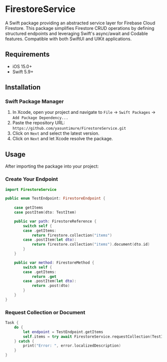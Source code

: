 # FirestoreService
A Swift package providing an abstracted service layer for Firebase Cloud Firestore. This package simplifies Firestore CRUD operations by defining structured endpoints and leveraging Swift's async/await and Codable features. Compatible with both SwiftUI and UIKit applications.

## Requirements

- iOS 15.0+
- Swift 5.9+

## Installation

### Swift Package Manager

1. In Xcode, open your project and navigate to `File` → `Swift Packages` → `Add Package Dependency...`
2. Paste the repository URL: `https://github.com/yasuntimure/FirestoreService.git`
3. Click on `Next` and select the latest version.
4. Click on `Next` and let Xcode resolve the package.

## Usage

After importing the package into your project:

### Create Your Endpoint 

```swift
import FirestoreService

public enum TestEndpoint: FirestoreEndpoint {
    
    case getItems
    case postItem(dto: TestItem)

    public var path: FirestoreReference {
        switch self {
        case .getItems:
            return firestore.collection("items")
        case .postItem(let dto):
            return firestore.collection("items").document(dto.id)
        }
    }

    public var method: FirestoreMethod {
        switch self {
        case .getItems:
            return .get
        case .postItem(let dto):
            return .post(dto)
        }
    }
}
```

### Request Collection or Document

```swift
Task {
    do {
        let endpoint = TestEndpoint.getItems
        self.items = try await FirestoreService.requestCollection(TestItem.self, endpoint: endpoint)
    } catch {
        print("Error: ", error.localizedDescription)
    }
}
```
